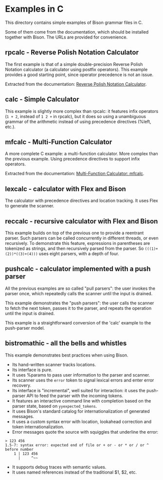 # Examples in C

This directory contains simple examples of Bison grammar files in C.

Some of them come from the documentation, which should be installed together
with Bison.  The URLs are provided for convenience.

## rpcalc - Reverse Polish Notation Calculator
The first example is that of a simple double-precision Reverse Polish
Notation calculator (a calculator using postfix operators). This example
provides a good starting point, since operator precedence is not an issue.

Extracted from the documentation: [Reverse Polish Notation
Calculator](https://www.gnu.org/software/bison/manual/html_node/RPN-Calc.html).

## calc - Simple Calculator
This example is slightly more complex than rpcalc: it features infix
operators (`1 + 2`, instead of `1 2 +` in rpcalc), but it does so using a
unambiguous grammar of the arithmetic instead of using precedence
directives (%left, etc.).

## mfcalc - Multi-Function Calculator
A more complete C example: a multi-function calculator.  More complex than
the previous example.  Using precedence directives to support infix
operators.

Extracted from the documentation: [Multi-Function Calculator:
mfcalc](https://www.gnu.org/software/bison/manual/html_node/Multi_002dfunction-Calc.html).

## lexcalc - calculator with Flex and Bison
The calculator with precedence directives and location tracking.  It uses
Flex to generate the scanner.

## reccalc - recursive calculator with Flex and Bison
This example builds on top of the previous one to provide a reentrant
parser.  Such parsers can be called concurrently in different threads, or
even recursively.  To demonstrate this feature, expressions in parentheses
are tokenized as strings, and then recursively parsed from the parser.  So
`(((1)+(2))*((3)+(4)))` uses eight parsers, with a depth of four.

## pushcalc - calculator implemented with a push parser
All the previous examples are so called "pull parsers": the user invokes the
parser once, which repeatedly calls the scanner until the input is drained.

This example demonstrates the "push parsers": the user calls the scanner to
fetch the next token, passes it to the parser, and repeats the operation
until the input is drained.

This example is a straightforward conversion of the 'calc' example to the
push-parser model.

## bistromathic - all the bells and whistles
This example demonstrates best practices when using Bison.
- Its hand-written scanner tracks locations.
- Its interface is pure.
- It uses %params to pass user information to the parser and scanner.
- Its scanner uses the `error` token to signal lexical errors and enter
  error recovery.
- Its interface is "incremental", well suited for interaction: it uses the
  push-parser API to feed the parser with the incoming tokens.
- It features an interactive command line with completion based on the
  parser state, based on `yyexpected_tokens`.
- It uses Bison's standard catalog for internationalization of generated
  messages.
- It uses a custom syntax error with location, lookahead correction and
  token internationalization.
- Error messages quote the source with squiggles that underline the error:
```
> 123 456
1.5-7: syntax error: expected end of file or + or - or * or / or ^ before number
    1 | 123 456
      |     ^~~
```
- It supports debug traces with semantic values.
- It uses named references instead of the traditional $1, $2, etc.

<!---

Local Variables:
fill-column: 76
ispell-dictionary: "american"
End:

Copyright (C) 2018-2022, 2025 Free Software Foundation, Inc.

This file is part of GNU bison, the GNU Compiler Compiler.

Permission is granted to copy, distribute and/or modify this document
under the terms of the GNU Free Documentation License, Version 1.3 or
any later version published by the Free Software Foundation; with no
Invariant Sections, with no Front-Cover Texts, and with no Back-Cover
Texts.  A copy of the license is included in the "GNU Free
Documentation License" file as part of this distribution.

LocalWords:  mfcalc calc parsers yy rpcalc lexcalc redux reccalc ispell
LocalWords:  reentrant tokenized american postfix pushcalc bistromathic
LocalWords:  lookahead

-->
